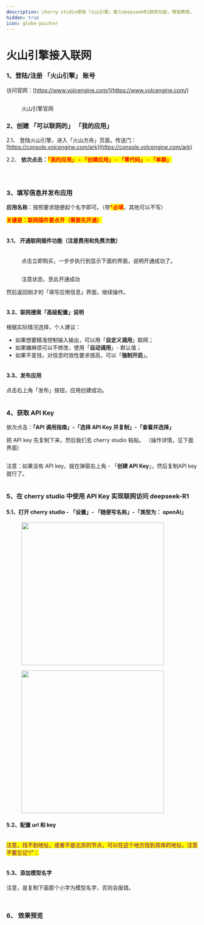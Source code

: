 ```yaml
---
description: cherry studio使用「火山引擎」接入deepseekR1联网功能，喂饭教程。
hidden: true
icon: globe-pointer
---
```


# 火山引擎接入联网

### 1、登陆/注册 「火山引擎」 账号 <a href="#rclz7" id="rclz7"></a>

访问官网：[https://www.volcengine.com/](https://www.volcengine.com/)

<figure><img src="../.gitbook/assets/image (51).png" alt=""><figcaption><p>火山引擎官网</p></figcaption></figure>

### 2、创建 「可以联网的」 「我的应用」 <a href="#gvzaa" id="gvzaa"></a>

2.1、 登陆火山引擎，进入「火山方舟」页面，传送门：[https://console.volcengine.com/ark](https://console.volcengine.com/ark)

2.2、 **依次点击：**<mark style="color:red;">**「我的应用」 - 「创建应用」 - 「零代码」 - 「单聊」**</mark> &#x20;

<figure><img src="../.gitbook/assets/image (53).png" alt=""><figcaption></figcaption></figure>

<figure><img src="../.gitbook/assets/image (54).png" alt=""><figcaption></figcaption></figure>

<figure><img src="../.gitbook/assets/image (71).png" alt=""><figcaption></figcaption></figure>

### 3、填写信息并发布应用 <a href="#zzdfe" id="zzdfe"></a>

**应用名称**：按照要求随便起个名字即可。（带<mark style="color:red;">**\*必填**</mark>，其他可以不写）

<mark style="color:red;">**关键是：联网插件要点开（需要先开通）**</mark>

<figure><img src="../.gitbook/assets/image (56).png" alt=""><figcaption></figcaption></figure>

#### 3.1、 开通联网插件功能（注意费用和免费次数） <a href="#mwn38" id="mwn38"></a>

<figure><img src="../.gitbook/assets/image (57).png" alt=""><figcaption><p>点击立即购买，一步步执行到显示下面的界面，说明开通成功了。</p></figcaption></figure>

<figure><img src="../.gitbook/assets/image (58).png" alt=""><figcaption><p>注意状态，至此开通成功</p></figcaption></figure>

然后返回刚才的「填写应用信息」界面，继续操作。

<figure><img src="../.gitbook/assets/image (59).png" alt=""><figcaption></figcaption></figure>

#### 3.2、联网搜索「高级配置」说明 <a href="#sp6uz" id="sp6uz"></a>

根据实际情况选择，个人建议：

* 如果想要精准控制输入输出，可以用「**自定义调用**」联网；
* 如果嫌麻烦可以不修改，使用「**自动调用**」- 默认值；
* 如果不差钱，对信息时效性要求很高，可以「**强制开启**」。

<figure><img src="../.gitbook/assets/image (60).png" alt=""><figcaption></figcaption></figure>

#### 3.3、发布应用 <a href="#fe1gf" id="fe1gf"></a>

点击右上角「发布」按钮，应用创建成功。

<figure><img src="../.gitbook/assets/image (61).png" alt=""><figcaption></figcaption></figure>

### 4、获取 API Key <a href="#jtqlu" id="jtqlu"></a>

依次点击：**「API 调用指南」-「选择 API Key 并复制」-「查看并选择」**

把 API key 先复制下来，然后我们去 cherry studio 粘贴。 （操作详情，见下面界面）

<figure><img src="../.gitbook/assets/image (62).png" alt=""><figcaption></figcaption></figure>

注意：如果没有 API key，就在弹窗右上角 - 「**创建 API Key**」，然后复制API key就行了。

<figure><img src="../.gitbook/assets/image (63).png" alt=""><figcaption></figcaption></figure>

### 5、在 cherry studio 中使用 API Key 实现联网访问 deepseek-R1 <a href="#lrefj" id="lrefj"></a>

#### 5.1、打开 cherry studio - 「设置」- 「随便写名称」-「类型为： openAI」 <a href="#dvrbv" id="dvrbv"></a>

<figure><img src="../.gitbook/assets/image (64).png" alt="" width="375"><figcaption></figcaption></figure>

<figure><img src="../.gitbook/assets/image (65).png" alt="" width="375"><figcaption></figcaption></figure>

#### 5.2、配置 url 和 key <a href="#mt8y0" id="mt8y0"></a>

<figure><img src="../.gitbook/assets/image (66).png" alt=""><figcaption></figcaption></figure>

<mark style="color:purple;">注意，找不到地址，或者不是北京的节点，可以在这个地方找到具体的地址，注意不要忘记“/”：</mark>

<figure><img src="../.gitbook/assets/image (67).png" alt=""><figcaption></figcaption></figure>

#### 5.3、添加模型名字 <a href="#qmh3i" id="qmh3i"></a>

注意，是复制下面那个小字为模型名字，否则会报错。

<figure><img src="../.gitbook/assets/image (68).png" alt=""><figcaption></figcaption></figure>

<figure><img src="../.gitbook/assets/image (69).png" alt=""><figcaption></figcaption></figure>

### 6、 效果预览 <a href="#peb2p" id="peb2p"></a>

<figure><img src="../.gitbook/assets/image (70).png" alt=""><figcaption></figcaption></figure>

